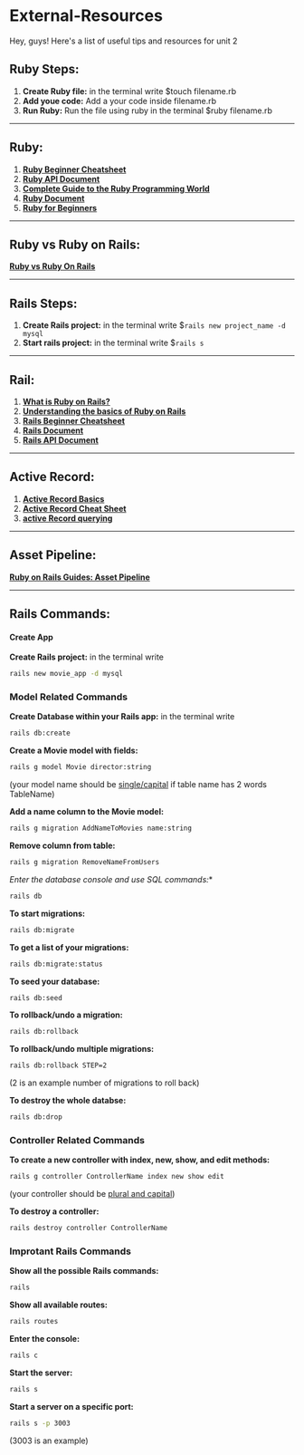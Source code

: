 # External-Resources
Hey, guys! Here's a list of useful tips and resources for unit 2

## Ruby Steps:
1. **Create Ruby file:** in the terminal write $touch filename.rb
2. **Add youe code:** Add a your code inside filename.rb
3. **Run Ruby:** Run the file using ruby in the terminal $ruby filename.rb

---

## Ruby:
1. **[Ruby Beginner Cheatsheet](https://www.pragtob.info/rails-beginner-cheatsheet/#ruby-concepts)**
2. **[Ruby API Document](https://ruby-doc.org/core-2.6.5/)**
3. **[Complete Guide to the Ruby Programming World](https://rubygarage.org/blog/cool-stuff-in-ruby-language)**
4. **[Ruby Document](https://devdocs.io/ruby/)**
5. **[Ruby for Beginners](http://ruby-for-beginners.rubymonstas.org/index.html)**

---

## Ruby vs Ruby on Rails:
**[Ruby vs Ruby On Rails](https://www.educba.com/ruby-vs-ruby-on-rails/)**

---
 
## Rails Steps:
1. **Create Rails project:** in the terminal write $`rails new project_name -d mysql`
2. **Start rails project:**  in the terminal write $`rails s`

---

## Rail:
1. **[What is Ruby on Rails?](https://www.rubyguides.com/2018/10/what-is-ruby-on-rails/)**
2. **[Understanding the basics of Ruby on Rails](https://www.freecodecamp.org/news/understanding-the-basics-of-ruby-on-rails-http-mvc-and-routes-359b8d809c7a/)**
3. **[Rails Beginner Cheatsheet](https://www.pragtob.info/rails-beginner-cheatsheet/)**
4. **[Rails Document](https://devdocs.io/rails~5.0/)**
5. **[Rails API Document](https://api.rubyonrails.org/)**

---

## Active Record:
1. **[Active Record Basics](https://guides.rubyonrails.org/active_record_basics.html)**
2. **[Active Record Cheat Sheet](https://gist.github.com/jessieay/3131622)**
3. **[active Record querying](https://guides.rubyonrails.org/active_record_querying.html)**
---

## Asset Pipeline:
**[Ruby on Rails Guides: Asset Pipeline](https://guides.rubyonrails.org/asset_pipeline.html)**

---

## Rails Commands:
#### Create App
**Create Rails project:** in the terminal write 
```bash 
rails new movie_app -d mysql
```

### Model Related Commands
**Create Database within your Rails app:**  in the terminal write 
```bash
rails db:create
```
**Create a Movie model with fields:** 
```bash
rails g model Movie director:string
```
(your model name should be <ins>single/capital</ins> if table name has 2 words TableName)

**Add a name column to the Movie model:** 
```bash
rails g migration AddNameToMovies name:string
```
**Remove column from table:** 
```bash
rails g migration RemoveNameFromUsers
```
**Enter the database console and use SQL commands*:** 
```bash
rails db
```
**To start migrations:** 
```bash
rails db:migrate
```
**To get a list of your migrations:** 
```bash
rails db:migrate:status
``` 
**To seed your database:** 
```bash
rails db:seed
```
**To rollback/undo a migration:** 
```bash
rails db:rollback
```
**To rollback/undo multiple migrations:** 
```bash
rails db:rollback STEP=2
``` 
(2 is an example number of migrations to roll back)

**To destroy the whole databse:** 
```bash
rails db:drop
```

### Controller Related Commands
**To create a new controller with index, new, show, and edit methods:** 
```bash
rails g controller ControllerName index new show edit
``` 
(your controller should be <ins> plural and capital</ins>)

**To destroy a controller:** 
```bash
rails destroy controller ControllerName
```

### Improtant Rails Commands
**Show all the possible Rails commands:** 
```bash
rails
```
**Show all available routes:** 
```bash
rails routes
```
**Enter the console:**
```bash
rails c
```
**Start the server:** 
```bash
rails s
```
**Start a server on a specific port:** 
```bash
rails s -p 3003
```
(3003 is an example)








